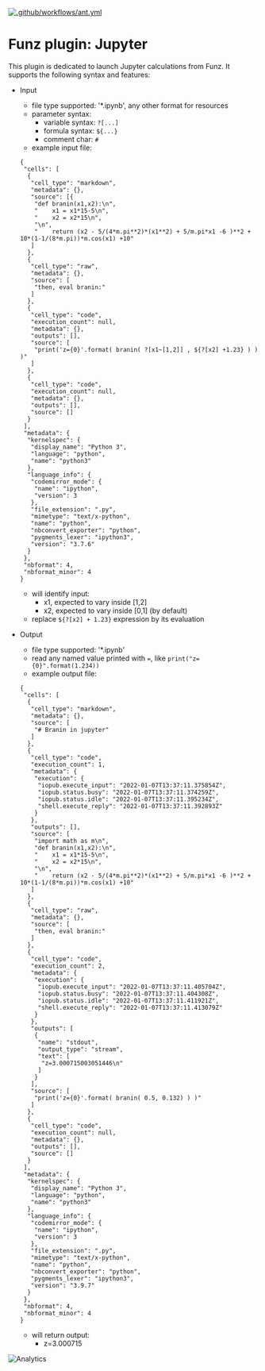 [![.github/workflows/ant.yml](https://github.com/Funz/plugin-Jupyter/actions/workflows/ant.yml/badge.svg)](https://github.com/Funz/plugin-Jupyter/actions/workflows/ant.yml)

# Funz plugin: Jupyter

This plugin is dedicated to launch Jupyter calculations from Funz.
It supports the following syntax and features:

* Input
  * file type supported: '*.ipynb', any other format for resources
  * parameter syntax: 
    * variable syntax: `?[...]`
    * formula syntax: `${...}`
    * comment char: `#`
  * example input file:
  ```
  {
   "cells": [
    {
     "cell_type": "markdown",
     "metadata": {},
     "source": [{
      "def branin(x1,x2):\n",
      "    x1 = x1*15-5\n",
      "    x2 = x2*15\n",
      "\n",
      "    return (x2 - 5/(4*m.pi**2)*(x1**2) + 5/m.pi*x1 -6 )**2 + 10*(1-1/(8*m.pi))*m.cos(x1) +10"
     ]
    },
    {
     "cell_type": "raw",
     "metadata": {},
     "source": [
      "then, eval branin:"
     ]
    },
    {
     "cell_type": "code",
     "execution_count": null,
     "metadata": {},
     "outputs": [],
     "source": [
      "print('z={0}'.format( branin( ?[x1~[1,2]] , ${?[x2] +1.23} ) ) )"
     ]
    },
    {
     "cell_type": "code",
     "execution_count": null,
     "metadata": {},
     "outputs": [],
     "source": []
    }
   ],
   "metadata": {
    "kernelspec": {
     "display_name": "Python 3",
     "language": "python",
     "name": "python3"
    },
    "language_info": {
     "codemirror_mode": {
      "name": "ipython",
      "version": 3
     },
     "file_extension": ".py",
     "mimetype": "text/x-python",
     "name": "python",
     "nbconvert_exporter": "python",
     "pygments_lexer": "ipython3",
     "version": "3.7.6"
    }
   },
   "nbformat": 4,
   "nbformat_minor": 4
  }
  ```
     * will identify input:
       * x1, expected to vary inside [1,2]
       * x2, expected to vary inside [0,1] (by default)
     * replace `${?[x2] + 1.23}` expression by its evaluation

* Output
  * file type supported: '*.ipynb'
  * read any named value printed with `=`, like `print("z={0}".format(1.234))`
  * example output file:
  ```
  {
   "cells": [
    {
     "cell_type": "markdown",
     "metadata": {},
     "source": [
      "# Branin in jupyter"
     ]
    },
    {
     "cell_type": "code",
     "execution_count": 1,
     "metadata": {
      "execution": {
       "iopub.execute_input": "2022-01-07T13:37:11.375854Z",
       "iopub.status.busy": "2022-01-07T13:37:11.374259Z",
       "iopub.status.idle": "2022-01-07T13:37:11.395234Z",
       "shell.execute_reply": "2022-01-07T13:37:11.392893Z"
      }
     },
     "outputs": [],
     "source": [
      "import math as m\n",
      "def branin(x1,x2):\n",
      "    x1 = x1*15-5\n",
      "    x2 = x2*15\n",
      "\n",
      "    return (x2 - 5/(4*m.pi**2)*(x1**2) + 5/m.pi*x1 -6 )**2 + 10*(1-1/(8*m.pi))*m.cos(x1) +10"
     ]
    },
    {
     "cell_type": "raw",
     "metadata": {},
     "source": [
      "then, eval branin:"
     ]
    },
    {
     "cell_type": "code",
     "execution_count": 2,
     "metadata": {
      "execution": {
       "iopub.execute_input": "2022-01-07T13:37:11.405704Z",
       "iopub.status.busy": "2022-01-07T13:37:11.404308Z",
       "iopub.status.idle": "2022-01-07T13:37:11.411921Z",
       "shell.execute_reply": "2022-01-07T13:37:11.413079Z"
      }
     },
     "outputs": [
      {
       "name": "stdout",
       "output_type": "stream",
       "text": [
        "z=3.000715003051446\n"
       ]
      }
     ],
     "source": [
      "print('z={0}'.format( branin( 0.5, 0.132) ) )"
     ]
    },
    {
     "cell_type": "code",
     "execution_count": null,
     "metadata": {},
     "outputs": [],
     "source": []
    }
   ],
   "metadata": {
    "kernelspec": {
     "display_name": "Python 3",
     "language": "python",
     "name": "python3"
    },
    "language_info": {
     "codemirror_mode": {
      "name": "ipython",
      "version": 3
     },
     "file_extension": ".py",
     "mimetype": "text/x-python",
     "name": "python",
     "nbconvert_exporter": "python",
     "pygments_lexer": "ipython3",
     "version": "3.9.7"
    }
   },
   "nbformat": 4,
   "nbformat_minor": 4
  }
  ```
  * will return output:
    * z=3.000715


![Analytics](https://ga-beacon.appspot.com/UA-109580-20/plugin-Jupyter)
